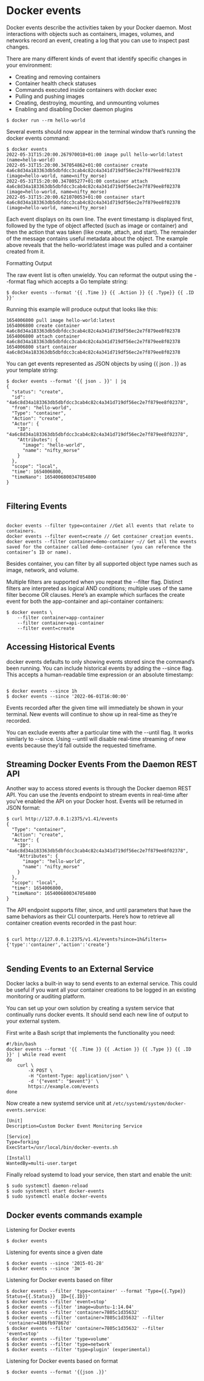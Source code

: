 

# Docker events 

Docker events describe the activities taken by your Docker daemon. Most interactions with objects such as containers, images, volumes, and networks record an event, creating a log that you can use to inspect past changes.

There are many different kinds of event that identify specific changes in your environment:

- Creating and removing containers
- Container health check statuses
- Commands executed inside containers with docker exec
- Pulling and pushing images
- Creating, destroying, mounting, and unmounting volumes
- Enabling and disabling Docker daemon plugins

```
$ docker run --rm hello-world

```


Several events should now appear in the terminal window that’s running the docker events command:

```
$ docker events
2022-05-31T15:20:00.267970018+01:00 image pull hello-world:latest (name=hello-world)
2022-05-31T15:20:00.347054862+01:00 container create 4a6c8d34a183363db5dbfdcc3cab4c82c4a341d719df56ec2e7f879ee8f02378 (image=hello-world, name=nifty_morse)
2022-05-31T15:20:00.347805277+01:00 container attach 4a6c8d34a183363db5dbfdcc3cab4c82c4a341d719df56ec2e7f879ee8f02378 (image=hello-world, name=nifty_morse)
2022-05-31T15:20:00.621070053+01:00 container start 4a6c8d34a183363db5dbfdcc3cab4c82c4a341d719df56ec2e7f879ee8f02378 (image=hello-world, name=nifty_morse)

```

Each event displays on its own line. The event timestamp is displayed first, followed by the type of object affected (such as image or container) and then the action that was taken (like create, attach, and start). The remainder of the message contains useful metadata about the object. The example above reveals that the hello-world:latest image was pulled and a container created from it.

Formatting Output

The raw event list is often unwieldy. You can reformat the output using the --format flag which accepts a Go template string:


```
$ docker events --format '{{ .Time }} {{ .Action }} {{ .Type}} {{ .ID }}'

```


Running this example will produce output that looks like this:


```
1654006800 pull image hello-world:latest
1654006800 create container 4a6c8d34a183363db5dbfdcc3cab4c82c4a341d719df56ec2e7f879ee8f02378
1654006800 attach container 4a6c8d34a183363db5dbfdcc3cab4c82c4a341d719df56ec2e7f879ee8f02378
1654006800 start container 4a6c8d34a183363db5dbfdcc3cab4c82c4a341d719df56ec2e7f879ee8f02378

```

You can get events represented as JSON objects by using {{ json . }} as your template string:

```
$ docker events --format '{{ json . }}' | jq
{
  "status": "create",
  "id": "4a6c8d34a183363db5dbfdcc3cab4c82c4a341d719df56ec2e7f879ee8f02378",
  "from": "hello-world",
  "Type": "container",
  "Action": "create",
  "Actor": {
    "ID": "4a6c8d34a183363db5dbfdcc3cab4c82c4a341d719df56ec2e7f879ee8f02378",
    "Attributes": {
      "image": "hello-world",
      "name": "nifty_morse"
    }
  },
  "scope": "local",
  "time": 1654006800,
  "timeNano": 1654006800347054800
}


```

## Filtering Events

```

docker events --filter type=container //Get all events that relate to containers.
docker events --filter event=create // Get container creation events.
docker events --filter container=demo-container –// Get all the events saved for the container called demo-container (you can reference the container’s ID or name).

```
Besides container, you can filter by all supported object type names such as image, network, and volume.

Multiple filters are supported when you repeat the --filter flag. Distinct filters are interpreted as logical AND conditions; multiple uses of the same filter become OR clauses. Here’s an example which surfaces the create event for both the app-container and api-container containers:

```
$ docker events \
    --filter container=app-container
    --filter container=api-container
    --filter event=create

```

## Accessing Historical Events

docker events defaults to only showing events stored since the command’s been running. You can include historical events by adding the --since flag. This accepts a human-readable time expression or an absolute timestamp:

```

$ docker events --since 1h
$ docker events --since '2022-06-01T16:00:00'
```

Events recorded after the given time will immediately be shown in your terminal. New events will continue to show up in real-time as they’re recorded.

You can exclude events after a particular time with the --until flag. It works similarly to --since. Using --until will disable real-time streaming of new events because they’d fall outside the requested timeframe.

## Streaming Docker Events From the Daemon REST API

Another way to access stored events is through the Docker daemon REST API. You can use the /events endpoint to stream events in real-time after you’ve enabled the API on your Docker host. Events will be returned in JSON format:

```
$ curl http://127.0.0.1:2375/v1.41/events
{
  "Type": "container",
  "Action": "create",
  "Actor": {
    "ID": "4a6c8d34a183363db5dbfdcc3cab4c82c4a341d719df56ec2e7f879ee8f02378",
    "Attributes": {
      "image": "hello-world",
      "name": "nifty_morse"
    }
  },
  "scope": "local",
  "time": 1654006800,
  "timeNano": 1654006800347054800
}
```

The API endpoint supports filter, since, and until parameters that have the same behaviors as their CLI counterparts. Here’s how to retrieve all container creation events recorded in the past hour:

```

$ curl http://127.0.0.1:2375/v1.41/events?since=1h&filters={'type':'container','action':'create'}


```

## Sending Events to an External Service

Docker lacks a built-in way to send events to an external service. This could be useful if you want all your container creations to be logged in an existing monitoring or auditing platform.

You can set up your own solution by creating a system service that continually runs docker events. It should send each new line of output to your external system.

First write a Bash script that implements the functionality you need:

```
#!/bin/bash
docker events --format '{{ .Time }} {{ .Action }} {{ .Type }} {{ .ID }}' | while read event
do
    curl \
        -X POST \
        -H "Content-Type: application/json" \
        -d '{"event": "$event"}' \
        https://example.com/events
done

```

Now create a new systemd service unit at `/etc/systemd/system/docker-events.service`:

```
[Unit]
Description=Custom Docker Event Monitoring Service

[Service]
Type=forking
ExecStart=/usr/local/bin/docker-events.sh

[Install]
WantedBy=multi-user.target

```

Finally reload systemd to load your service, then start and enable the unit:

```
$ sudo systemctl daemon-reload
$ sudo systemctl start docker-events
$ sudo systemctl enable docker-events

```


## Docker events commands example

Listening for Docker events

```
$ docker events
```
Listening for events since a given date
```
$ docker events --since '2015-01-28'
$ docker events --since '3m'
```
Listening for Docker events based on filter
```
$ docker events --filter 'type=container' --format 'Type={{.Type}}  Status={{.Status}}  ID={{.ID}}'
$ docker events --filter 'event=stop'
$ docker events --filter 'image=ubuntu-1:14.04'
$ docker events --filter 'container=7805c1d35632'
$ docker events --filter 'container=7805c1d35632' --filter 'container=4386fb97867d'
$ docker events --filter 'container=7805c1d35632' --filter 'event=stop'
$ docker events --filter 'type=volume'
$ docker events --filter 'type=network'
$ docker events --filter 'type=plugin' (experimental)
```
Listening for Docker events based on format
```
$ docker events --format '{{json .}}'
```